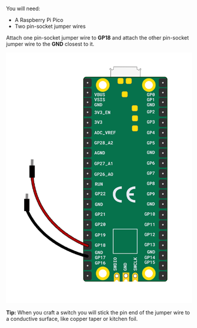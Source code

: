 You will need:

+ A Raspberry Pi Pico
+ Two pin-socket jumper wires

Attach one pin-socket jumper wire to **GP18** and attach the other pin-socket jumper wire to the **GND** closest to it.

![Two pin-socket jumper wires attached to a Raspberry Pi Pico.](images/crafted-switch-wiring.png)

**Tip:** When you craft a switch you will stick the pin end of the jumper wire to a conductive surface, like copper taper or kitchen foil. 